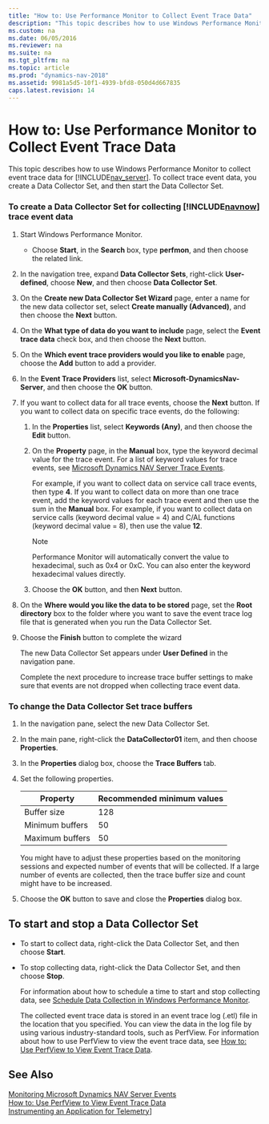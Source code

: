 ```yaml
---
title: "How to: Use Performance Monitor to Collect Event Trace Data"
description: "This topic describes how to use Windows Performance Monitor to collect event trace data for Microsoft Dynamics NAV Server."
ms.custom: na
ms.date: 06/05/2016
ms.reviewer: na
ms.suite: na
ms.tgt_pltfrm: na
ms.topic: article
ms.prod: "dynamics-nav-2018"
ms.assetid: 9981a5d5-10f1-4939-bfd8-050d4d667835
caps.latest.revision: 14
---
```

# How to: Use Performance Monitor to Collect Event Trace Data
This topic describes how to use Windows Performance Monitor to collect event trace data for [!INCLUDE[nav_server](includes/nav_server_md.md)]. To collect trace event data, you create a Data Collector Set, and then start the Data Collector Set.  
  
### To create a Data Collector Set for collecting [!INCLUDE[navnow](includes/navnow_md.md)] trace event data  
  
1. Start Windows Performance Monitor.  
  
   -   Choose **Start**, in the **Search** box, type **perfmon**, and then choose the related link.  
  
2. In the navigation tree, expand **Data Collector Sets**, right-click **User-defined**, choose **New**, and then choose **Data Collector Set**.  
  
3. On the **Create new Data Collector Set Wizard** page, enter a name for the new data collector set, select **Create manually \(Advanced\)**, and then choose the **Next** button.  
  
4. On the **What type of data do you want to include** page, select the **Event trace data** check box, and then choose the **Next** button.  
  
5. On the **Which event trace providers would you like to enable** page, choose the **Add** button to add a provider.  
  
6. In the **Event Trace Providers** list, select **Microsoft-DynamicsNav-Server**, and then choose the **OK** button.  
  
7. If you want to collect data for all trace events, choose the **Next** button. If you want to collect data on specific trace events, do the following:  
  
   1.  In the **Properties** list, select **Keywords \(Any\)**, and then choose the **Edit** button.  
  
   2.  On the **Property** page, in the **Manual** box, type the keyword decimal value for the trace event. For a list of keyword values for trace events, see [Microsoft Dynamics NAV Server Trace Events](Microsoft-Dynamics-NAV-Server-Trace-Events.md).  
  
        For example, if you want to collect data on service call trace events, then type **4**. If you want to collect data on more than one trace event, add the keyword values for each trace event and then use the sum in the **Manual** box. For example, if you want to collect data on service calls \(keyword decimal value = 4\) and C/AL functions \(keyword decimal value = 8\), then use the value **12**.  
  
       > [!NOTE]  
       >  Performance Monitor will automatically convert the value to hexadecimal, such as 0x4 or 0xC. You can also enter the keyword hexadecimal values directly.  
  
   3.  Choose the **OK** button, and then **Next** button.  
  
8. On the **Where would you like the data to be stored** page, set the **Root directory** box to the folder where you want to save the event trace log file that is generated when you run the Data Collector Set.  
  
9. Choose the **Finish** button to complete the wizard  
  
     The new Data Collector Set appears under **User Defined** in the navigation pane.  
  
   Complete the next procedure to increase trace buffer settings to make sure that events are not dropped when collecting trace event data.  
  
### To change the Data Collector Set trace buffers  
  
1.  In the navigation pane, select the new Data Collector Set.  
  
2.  In the main pane, right-click the **DataCollector01** item, and then choose **Properties**.  
  
3.  In the **Properties** dialog box, choose the **Trace Buffers** tab.  
  
4.  Set the following properties.  
  
    |Property|Recommended minimum values|  
    |--------------|--------------------------------|  
    |Buffer size|128|  
    |Minimum buffers|50|  
    |Maximum buffers|50|  
  
     You might have to adjust these properties based on the monitoring sessions and expected number of events that will be collected. If a large number of events are collected, then the trace buffer size and count might have to be increased.  
  
5.  Choose the **OK** button to save and close the **Properties** dialog box.  
  
##  <a name="StartDataCollectorSet"></a> To start and stop a Data Collector Set  
  
- To start to collect data, right-click the Data Collector Set, and then choose **Start**.  
  
- To stop collecting data, right-click the Data Collector Set, and then choose **Stop**.  
  
  For information about how to schedule a time to start and stop collecting data, see [Schedule Data Collection in Windows Performance Monitor](https://technet.microsoft.com/library/cc722312.aspx).  
  
  The collected event trace data is stored in an event trace log \(.etl\) file in the location that you specified. You can view the data in the log file by using various industry-standard tools, such as PerfView. For information about how to use PerfView to view the event trace data, see [How to: Use PerfView to View Event Trace Data](How-to--Use-PerfView-to-View-Event-Trace-Data.md).  
  
## See Also  
 [Monitoring Microsoft Dynamics NAV Server Events](Monitoring-Microsoft-Dynamics-NAV-Server-Events.md)   
 [How to: Use PerfView to View Event Trace Data](How-to--Use-PerfView-to-View-Event-Trace-Data.md)  
 [Instrumenting an Application for Telemetry](instrumenting-application-for-telemetry.md)]